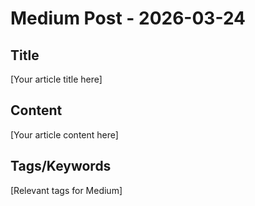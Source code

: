 # Medium Post - 2026-03-24

## Title
[Your article title here]

## Content
[Your article content here]

## Tags/Keywords
[Relevant tags for Medium]
